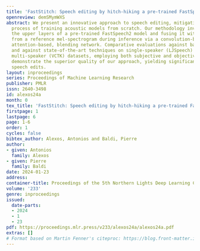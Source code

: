 ```yaml
---
title: 'FastStitch: Speech editing by hitch-hiking a pre-trained FastSpeech2 model'
openreview: demSMymWXS
abstract: We present an innovative approach to speech editing, mitigating the time-consuming
  process of training acoustic models from scratch. Our methodology involves fine-tuning
  the upper layers of a pre-trained FastSpeech2 model and fusing it with information
  from a reference mel-spectrogram during inference via a convolution-based, or an
  attention-based, blending network. Comparative evaluations against baseline methods
  and against state-of-the-art techniques on single-speaker (LJSpeech) as well as
  multi-speaker (VCTK) datasets, employing both subjective and objective measures,
  demonstrate the superior quality of our approach, yielding significantly more natural-sounding
  speech edits.
layout: inproceedings
series: Proceedings of Machine Learning Research
publisher: PMLR
issn: 2640-3498
id: alexos24a
month: 0
tex_title: 'FastStitch: Speech editing by hitch-hiking a pre-trained FastSpeech2 model'
firstpage: 1
lastpage: 6
page: 1-6
order: 1
cycles: false
bibtex_author: Alexos, Antonios and Baldi, Pierre
author:
- given: Antonios
  family: Alexos
- given: Pierre
  family: Baldi
date: 2024-01-23
address:
container-title: Proceedings of the 5th Northern Lights Deep Learning Conference ({NLDL})
volume: '233'
genre: inproceedings
issued:
  date-parts:
  - 2024
  - 1
  - 23
pdf: https://proceedings.mlr.press/v233/alexos24a/alexos24a.pdf
extras: []
# Format based on Martin Fenner's citeproc: https://blog.front-matter.io/posts/citeproc-yaml-for-bibliographies/
---
```

